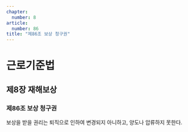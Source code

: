 ```yaml
---
chapter:
  number: 8
article:
  number: 86
title: "제86조 보상 청구권"
---
```

# 근로기준법

## 제8장 재해보상

### 제86조 보상 청구권

보상을 받을 권리는 퇴직으로 인하여 변경되지 아니하고, 양도나 압류하지 못한다.
